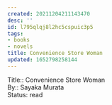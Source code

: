 ```yaml
---
created: 20211204211143470
desc: ''
id: l795qlqj8l2hc5cspuic3p5
tags:
- books
- novels
title: Convenience Store Woman
updated: 1652798258144
---
```

   
Title:: Convenience Store Woman   
By:: Sayaka Murata   
Status: read